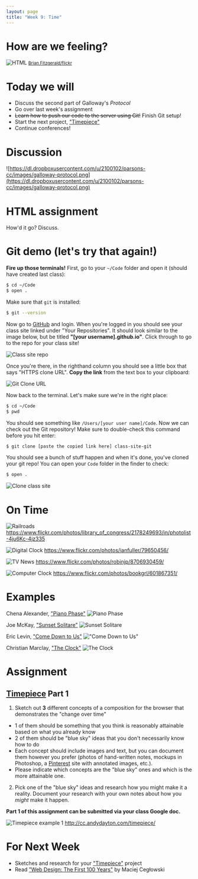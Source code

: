 ```yaml
---
layout: page
title: "Week 9: Time"
---
```


<div class="cc-toc"></div>

# How are we feeling?

![HTML](https://dl.dropboxusercontent.com/u/2100102/parsons-cc/images/html-tat.jpg)
<small>[Brian Fitzgerald/flickr](https://www.flickr.com/photos/brian-fitzgerald/)</small>

# Today we will
 * Discuss the second part of Galloway's _Protocol_
 * Go over last week's assignment
 * <del>Learn how to push our code to the server using Git!</del> Finish Git setup!
 * Start the next project, ["Timepiece"](https://github.com/parsons-cc/timepiece)
 * Continue conferences!

# Discussion

![https://dl.dropboxusercontent.com/u/2100102/parsons-cc/images/galloway-protocol.png](https://dl.dropboxusercontent.com/u/2100102/parsons-cc/images/galloway-protocol.png)
# HTML assignment

How'd it go? Discuss.

# Git demo (let's try that again!)

**Fire up those terminals!** First, go to your `~/Code` folder and open it (should have created last class):

```bash
$ cd ~/Code
$ open .
```

Make sure that `git` is installed:

```bash
$ git --version
```

Now go to [GitHub](http://github.com) and login. When you're logged in you should see your class site linked under "Your Repositories". It should look similar to the image below, but be titled **"[your username].github.io"**. Click through to go to the repo for your class site!

![Class site repo](https://dl.dropboxusercontent.com/u/2100102/parsons-cc/images/find-class-site.png)

Once you're there, in the righthand column you should see a little box that says "HTTPS clone URL". **Copy the link** from the text box to your clipboard:

![Git Clone URL](https://dl.dropboxusercontent.com/u/2100102/parsons-cc/images/git-clone.png)

Now back to the terminal. Let's make sure we're in the right place:

```bash
$ cd ~/Code
$ pwd
```

You should see something like `/Users/[your user name]/Code`. Now we can check out the Git repository! Make sure to double-check this command before you hit enter:

```bash
$ git clone [paste the copied link here] class-site-git
```

You should see a bunch of stuff happen and when it's done, you've cloned your git repo! You can open your `Code` folder in the finder to check:

```bash
$ open .
```

![Clone class site](https://dl.dropboxusercontent.com/u/2100102/parsons-cc/images/clone-class-site.mov.gif)


# On Time

![Railroads](https://c1.staticflickr.com/3/2294/2178249693_f1f6494124_o.jpg)
https://www.flickr.com/photos/library_of_congress/2178249693/in/photolist-4ju6Kc-4jz335

![Digital Clock](https://c1.staticflickr.com/1/36/79650456_754310fb09_b.jpg)
https://www.flickr.com/photos/ianfuller/79650456/

![TV News](https://c1.staticflickr.com/9/8139/8706930459_ce23127b83_b.jpg)
https://www.flickr.com/photos/robinjp/8706930459/

![Computer Clock](https://c2.staticflickr.com/2/1424/601867351_28b7eb7329_b.jpg)
https://www.flickr.com/photos/bookgrl/601867351/

# Examples

Chena Alexander, ["Piano Phase"](http://www.chenalexander.com/Piano-Phase)
![Piano Phase](https://dl.dropboxusercontent.com/u/2100102/parsons-cc/images/piano-phase.png)

Joe McKay, ["Sunset Solitare"](https://www.youtube.com/embed/DchBgy8yCd0)
![Sunset Solitare](https://dl.dropboxusercontent.com/u/2100102/parsons-cc/images/mccay-sunset-solitare.png)

Eric Levin, ["Come Down to Us"](https://www.dropbox.com/s/m1c1qr2rul5ownu/Screenshot%202015-10-30%2007.47.46.png?dl=0)
!["Come Down to Us"](https://dl.dropboxusercontent.com/u/2100102/parsons-cc/images/come-down-to-us.png)

Christian Marclay, ["The Clock"](https://www.youtube.com/embed/6cOhWtyXGXQ)
![The Clock](https://dl.dropboxusercontent.com/u/2100102/parsons-cc/images/marclay-the-clock.jpg)

# Assignment

## [Timepiece](https://github.com/parsons-cc/timepiece) Part 1

 1. Sketch out **3** different concepts of a composition for the browser that demonstrates the "change over time"
  * 1 of them should be something that you think is reasonably attainable based on what you already know
  * 2 of them should be "blue sky" ideas that you don't necessarily know how to do
  * Each concept should include images and text, but you can document them however you prefer (photos of hand-written notes, mockups in Photoshop, a [Pinterest](http://pinterest.com/) site with annotated images, etc.).
  * Please indicate which concepts are the "blue sky" ones and which is the more attainable one.
 2. Pick one of the "blue sky" ideas and research how you might make it a reality. Document your research with your own notes about how you _might_ make it happen.

**Part 1 of this assignment can be submitted via your class Google doc.**

![Timepiece example 1](https://dl.dropboxusercontent.com/u/2100102/parsons-cc/images/timepiece-example-1.png)
http://cc.andydayton.com/timepiece/


# For Next Week

 * Sketches and research for your ["Timepiece"](https://github.com/parsons-cc/timepiece) project
 * Read ["Web Design: The First 100 Years"](http://idlewords.com/talks/web_design_first_100_years.htm) by Maciej Cegłowski</li>
